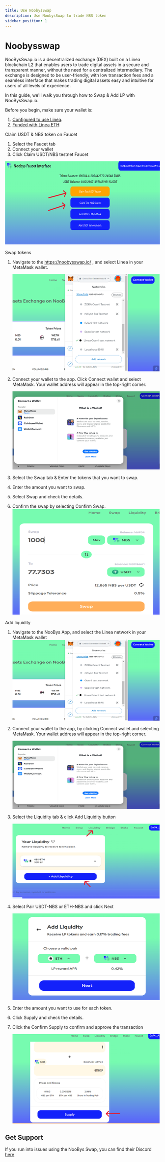 ```yaml
---
title: Use NoobysSwap
description: Use NoobysSwap to trade NBS token
sidebar_position: 1
---
```



# Noobysswap

NooBysSwap.io is a decentralized exchange (DEX) built on a Linea blockchain L2 that enables users to trade digital assets in a secure and transparent manner, without the need for a centralized intermediary. The exchange is designed to be user-friendly, with low transaction fees and a seamless interface that makes trading digital assets easy and intuitive for users of all levels of experience.

In this guide, we'll walk you through how to Swap & Add LP with NooBysSwap.io.

Before you begin, make sure your wallet is:

1. [Configured to use Linea](../set-up-your-wallet.md).
2. [Funded with Linea ETH](../fund.md#get-test-eth-on-linea)

Claim USDT & NBS token on Faucet

1. Select the Faucet tab
2. Connect your wallet
3. Click Claim USDT/NBS testnet Faucet

![faucet page](../../assets/noobysswap/Picture1.png)

Swap tokens

1. Navigate to the https://noobysswap.io/ , and select Linea in your MetaMask wallet.

   ![swap page](../../assets/noobysswap/Picture2.png)

2. Connect your wallet to the app. Click Connect wallet and select MetaMask. Your wallet address will appear in the top-right corner.

   ![swap page](../../assets/noobysswap/Picture3.png)

3. Select the Swap tab & Enter the tokens that you want to swap.
4. Enter the amount you want to swap.
5. Select Swap and check the details.
6. Confirm the swap by selecting Confirm Swap. ![swap page](../../assets/noobysswap/Picture4.png)

Add liquidity

1. Navigate to the NooBys App, and select the Linea network in your MetaMask wallet ![add liquidity page](../../assets/noobysswap/Picture5.png)

2. Connect your wallet to the app, by clicking Connect wallet and selecting MetaMask. Your wallet address will appear in the top-right corner.

   ![add liquidity page](../../assets/noobysswap/Picture6.png)

3. Select the Liquidity tab & click Add Liquidity button

   ![add liquidity page](../../assets/noobysswap/Picture7.png)

4. Select Pair USDT-NBS or ETH-NBS and click Next

   ![add liquidity page](../../assets/noobysswap/Picture8.png)

5. Enter the amount you want to use for each token.
6. Click Supply and check the details.
7. Click the Confirm Supply to confirm and approve the transaction

   ![add liquidity page](../../assets/noobysswap/Picture9.png)

## Get Support

If you run into issues using the NooBys Swap, you can find their Discord [here](https://discord.gg/mDEFx6YUtS)
